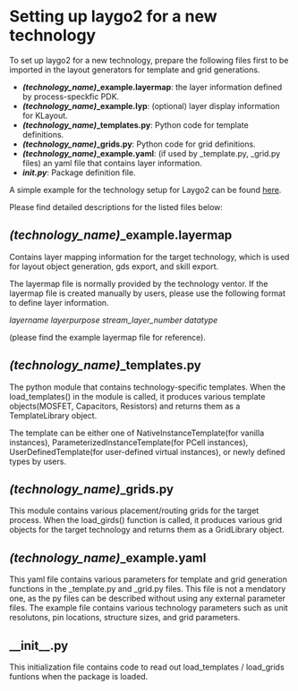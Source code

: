 # Setting up laygo2 for a new technology

To set up laygo2 for a new technology, prepare the following files first to be imported in the layout generators for template and grid generations.

* ***(technology_name)*_example.layermap**: the layer information defined by process-speckfic PDK.
* ***(technology_name)*_example.lyp**: (optional) layer display information for KLayout.
* ***(technology_name)*_templates.py**: Python code for template definitions.
* ***(technology_name)*_grids.py**: Python code for grid definitions.
* ***(technology_name)*_example.yaml**: (if used by _template.py, _grid.py files) an yaml file that contains layer information.
* ***__init__.py***: Package definition file.

A simple example for the technology setup for Laygo2 can be found [here](../../examples/technology_example).

Please find detailed descriptions for the listed files below:


## *(technology_name)*_example.layermap

Contains layer mapping information for the target technology, which is used for layout object generation, gds export, and skill export.

The layermap file is normally provided by the technology ventor.
If the layermap file is created manually by users, please use the following format to define layer information.

*layername layerpurpose stream_layer_number datatype*

(please find the example layermap file for reference).


## *(technology_name)*_templates.py

The python module that contains technology-specific templates. When the load_templates() in the module is called,
it produces various template objects(MOSFET, Capacitors, Resistors) and returns them as a TemplateLibrary object.

The template can be either one of NativeInstanceTemplate(for vanilla instances), ParameterizedInstanceTemplate(for PCell instances), 
UserDefinedTemplate(for user-defined virtual instances), or newly defined types by users.


## *(technology_name)*_grids.py

This module contains various placement/routing grids for the target process. When the load_girds() function is called,
it produces various grid objects for the target technology and returns them as a GridLibrary object.


## *(technology_name)*_example.yaml

This yaml file contains various parameters for template and grid generation functions in the _template.py and _grid.py files.
This file is not a mendatory one, as the py files can be described without using any external parameter files. 
The example file contains various technology parameters such as unit resolutons, pin locations, structure sizes, and grid parameters.

## \_\_init\_\_.py

This initialization file contains code to read out load_templates / load_grids funtions when the package is loaded.
